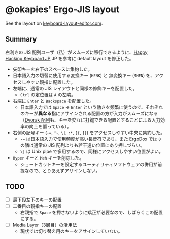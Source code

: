 # @okapies' Ergo-JIS layout
See the layout on [keyboard-layout-editor.com](http://www.keyboard-layout-editor.com/#/gists/5c529579be874473119cebe559f68957).

## Summary
右利きの JIS 配列ユーザ（私）がスムーズに移行できるように、[Happy Hacking Keyboard JP](http://www.pfu.fujitsu.com/hhkeyboard/leaflet/hairetu.html) JP を参考に default layout を修正した。

* 矢印キーを右下のスペースに集約した。
* 日本語入力の切替に使用する変換キー (`HENK`) と 無変換キー (`MHEN`) を、アクセスしやすい親指に配置した。
* 左端に、通常の JIS レイアウトと同様の修飾キーを配置した。
  * `Ctrl` の定位置は `A` の左隣。
* 右端に `Enter` と `Backspace` を配置した。
  * 日本語入力では `Space` -> `Enter` という動きを頻繁に使うので、それぞれのキーが**異なる**指にアサインされる配置の方が入力がスムーズになる（[Dvorak 配列](https://ja.wikipedia.org/wiki/Dvorak%E9%85%8D%E5%88%97)も、キーを交互に打鍵できる配置とすることによる入力効率の向上を謳っている）。
* 右側の記号キー (`-=`, `^~`, `\|`, `:*`, `[{`, `]}`) をアクセスしやすい中央に集約した。
  * `-=` は日本語入力で使用頻度が高い長音符であり、また ErgoDox では `0` の隣は通常の JIS 配列よりも若干遠い位置にあり押しづらい。
  * `\|` は Unix pipe で多用するので、同様にアクセスしやすい位置がよい。
* `Hyper` キーと `Meh` キーを削除した。
  * ショートカットキーを設定するユーティリティソフトウェアの併用が前提なので、とりあえずアサインしない。

## TODO
* [ ] 最下段左下のキーの配置
* [ ] 二番目の親指キーの配置
  * 右親指で `Space` を押さないように矯正が必要なので、しばらくこの配置にする。
* [ ] Media Layer（3層目）の活用法
  * 現状では切り替え用のキーをアサインしていない。
